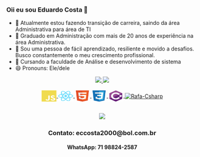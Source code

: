 ### Oii eu sou Eduardo Costa 👋


- 🔭 Atualmente estou fazendo transição de carreira, saindo da área Administrativa para área de TI
- 🔭 Graduado em Administração com mais de 20 anos de experiência na área Administrativa. 
- 🔭 Sou uma pessoa de fácil aprendizado, resiliente e movido a desafios. Busco constantemente o meu crescimento profissional.
- 🌱 Cursando a faculdade de Análise e desenvolvimento de sistema
- 😄 Pronouns: Ele/dele

<div align="center">
  <a href="https://github.com/EduardoCosta01">
  <img height="45%" src="https://github-readme-stats.vercel.app/api?username=EduardoCosta01&show_icons=true&theme=dracula&include_all_commits=true&count_private=true"/>
  <img height="45%" src="https://github-readme-stats.vercel.app/api/top-langs/?username=EduardoCosta01&layout=compact&langs_count=7&theme=dracula"/>
</div>

<div align="center" style="display: inline_block"><br>
  <img align="center" alt="Rafa-Js" height="30" width="40" src="https://raw.githubusercontent.com/devicons/devicon/master/icons/javascript/javascript-plain.svg">
  <img align="center" alt="Rafa-React" height="30" width="40" src="https://raw.githubusercontent.com/devicons/devicon/master/icons/react/react-original.svg">
  <img align="center" alt="Rafa-HTML" height="30" width="40" src="https://raw.githubusercontent.com/devicons/devicon/master/icons/html5/html5-original.svg">
  <img align="center" alt="Rafa-CSS" height="30" width="40" src="https://raw.githubusercontent.com/devicons/devicon/master/icons/css3/css3-original.svg">
  <img align="center" alt="Rafa-Csharp" height="30" width="40" src="https://raw.githubusercontent.com/devicons/devicon/master/icons/csharp/csharp-original.svg">
  <img align="center" alt="Rafa-Csharp" height="30" width="40" src="https://cdn.jsdelivr.net/gh/devicons/devicon/icons/dotnetcore/dotnetcore-original.svg"">
</div>

##

<div align="center">
  <a href="https://www.linkedin.com/in/eduardo-costa-a6382933/" target="_blank"><img src="https://img.shields.io/badge/-LinkedIn-%230077B5?style=for-the-   badge&logo=linkedin&logoColor=white" target="_blank"></a> 

</div>
<div align="center">
  <h3>Contato: eccosta2000@bol.com.br </h3>
  <h4>WhatsApp: 71 98824-2587 </h4>
</div>


          

